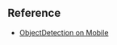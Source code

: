 ## Reference
- [ObjectDetection on Mobile](https://www.tensorflow.org/lite/models/object_detection/overview)

